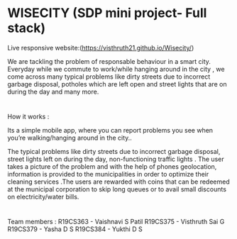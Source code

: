 # WISECITY (SDP mini project- Full stack) 

Live responsive website:(https://visthruth21.github.io/Wisecity/)


We are tackling the problem of responsable behaviour in a smart city. Everyday while we commute to work/while hanging around in the city , we come across many typical problems like dirty streets due to incorrect garbage disposal, potholes which are left open and street lights that are on during the day and many more.

#

How it works :

Its a simple mobile app, where you can report problems you see when you’re walking/hanging around in the city..

The typical problems like dirty streets due to incorrect garbage disposal, street lights left on during the day, non-functioning traffic lights . The user takes a picture of the problem and with the help of phones geolocation, information is provided to the municipalities in order to optimize their cleaning services .The users are rewarded with coins that can be redeemed at the municipal corporation to skip long queues or to avail small discounts on electricity/water bills.


#
Team members :
      R19CS363 - Vaishnavi S Patil 
      R19CS375 - Visthruth Sai G
      R19CS379 - Yasha D S
      R19CS384 - Yukthi D S
